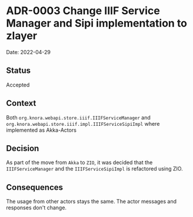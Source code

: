 # ADR-0003 Change IIIF Service Manager and Sipi implementation to zlayer

Date: 2022-04-29

## Status

Accepted

## Context

Both `org.knora.webapi.store.iiif.IIIFServiceManager` and `org.knora.webapi.store.iiif.impl.IIIFServiceSipiImpl`
where implemented as Akka-Actors 

## Decision

As part of the move from `Akka` to `ZIO`, 
it was decided that the `IIIFServiceManager` and the `IIIFServiceSipiImpl` is refactored using ZIO.

## Consequences

The usage from other actors stays the same. The actor messages and responses don't change.
